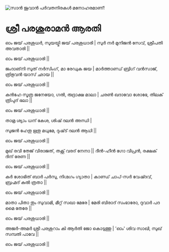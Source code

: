 ![സാൻ ജുവാൻ പർവതനിരകൾ മനോഹരമാണ്!](lib/assets/images/artis/img.png "San Juan Mountains")

# ശ്രീ പരശുരാമൻ ആരതി

ഓം ജയ് പരശുധർ, സുയയ്മി ജയ് പരശുധാരി |
സുർ നർ മുനിജൻ സേവ്, ശ്രീപതി അവതാരി ||

ഓം ജയ് പരശുധാരി ||

ജംദാങ്‌നി സുത് നർസിംഗ്, മാ രേഡുക ജയ |
മാർത്താണ്ഡ് ബ്രിഗ് വൻസാജ്, ത്രിഭുവൻ യാസ് ഛായ ||

ഓം ജയ് പരശുധാരി ||

കൻഹേ സൂത്ര ജനേയോ, ഗൽ, രുദ്രാക്ഷ മാലാ |
ചരൺ ഖദാവോ ശോഭേ, തിലക് ത്രിപുദ് ഭലാ ||

ഓം ജയ് പരശുധാരി ||

താമ്ര ശ്യാം ധന് കേശ, ശിഷ് ദലൻ അന്ധി |

സുജൻ ഹേതു ഋതു മധുമേ, ദുഷ്‌ട് ദലൻ ആധി ||

ഓം ജയ് പരശുധാരി ||

മുഖ് രവി തേജ് വിരാജത്, തക്റ്റ് വരദ് നേനാ ||
ദീൻ-ഹീൻ ഗോ വിപ്രൻ, രക്ഷക് ദിന് രേണ ||

ഓം ജയ് പരശുധാരി ||

കർ ശോഭിത് ബാർ പർസു, ​​നിഗ്മഗം ഗ്യാതാ |
കാണ്ഡ് ചാപ്-സർ വേഷ്ദവ്, ബ്രഹ്മദ് കുൽ ത്രതാ ||

ഓം ജയ് പരശുധാരി ||

മാതാ പിതാ തും സുവാമി, മീറ്റ് സഖാ മേരേ |
മേരി ബിരാദ് സംഭാരോ, ദുവാർ പദ മൈ തേരേ ||

ഓം ജയ് പരശുധാരി ||

അജർ-അമർ ശ്രീ പരശുറാം കി ആർതി ജോ കൊടുത്തു |
'ഓം' ശിവ സാഖി, സുഖ് സമ്പതി പാവേ ||

ഓം ജയ് പരശുധാരി ||